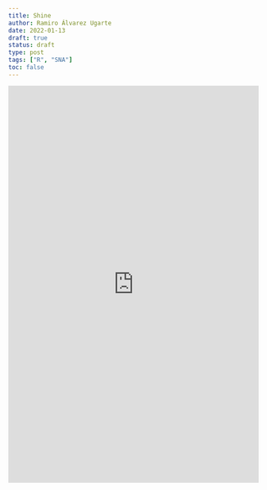 ```yaml
---
title: Shine
author: Ramiro Álvarez Ugarte
date: 2022-01-13
draft: true
status: draft 
type: post
tags: ["R", "SNA"]
toc: false
---
```


<iframe height="800" width="100%" frameborder="no" src="https://ramiroau.shinyapps.io/intermediarios/"> </iframe>



